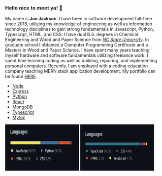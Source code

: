 ### Hello nice to meet ya! 👋

<!--
**ocskier/ocskier** is a ✨ _special_ ✨ repository because its `README.md` (this file) appears on your GitHub profile.
-->

My name is **Jon Jackson**. I have been in software development full-time since 2018,
utilizing my knowledge of engineering as well as information technology disciplines to gain
strong fundamentals in Javascript, Python, Typescript, HTML, and CSS. I have dual
B.S. degrees in Chemical Engineering and Wood and Paper Science from
[_NC State University_](https:ncsu.edu). In graduate school I obtained a
Computer Programming Certificate and a Masters in Wood and Paper Science. I have spent
many years teaching myself hardware and software fundamentals utilizing freelance work.
I spent time learning coding as well as building, repairing, and implementing personal
computers. Recently, I am employed with a coding education company teaching MERN stack
application development. My portfolio can be found [HERE](https://ocskier.github.io).

- [Node](https://nodejs.org/en/)
- [Express](https://expressjs.com/)
- [Python](https://www.python.org)
- [React](https://reactjs.org/docs/getting-started.html)
- [MongoDB](https://www.mongodb.com/)
- [Typescript](https://www.typescriptlang.org/)
- [MySql](https://www.mysql.com/)

<img src="assets/Lang1.PNG" width=240 height=150 /> <img src="assets/Lang2.PNG" width=240 height=150 />
